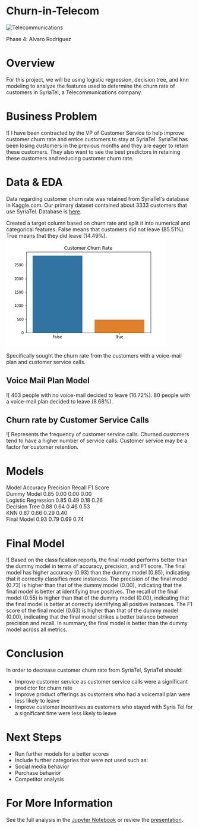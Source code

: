 # Churn-in-Telecom
![Telecommunications](https://encrypted-tbn0.gstatic.com/images?q=tbn:ANd9GcSuYnpLhQOEdyYKHPScIVzt8uVSVQIiixwXZA&usqp=CAU)

Phase 4: Alvaro Rodriguez

# Overview
For this project, we will be using logistic regression, decision tree, and knn modeling to analyze the features used to determine the churn rate of customers in SyriaTel, a Telecommunications company.

# Business Problem
![
I have been contracted by the VP of Customer Service to help improve customer churn rate and entice customers to stay at SyriaTel. SyriaTel has been losing customers in the previous months and they are eager to retain these customers. They also want to see the best predictors in retaining these customers and reducing customer churn rate.

# Data & EDA
Data regarding customer churn rate was retained from SyriaTel's database in Kaggle.com. Our primary dataset contained about 3333 customers that use SyriaTel.
Database is [here](https://www.kaggle.com/datasets/becksddf/churn-in-telecoms-dataset).

Created a target column based on churn rate and split it into numerical and categorical features. 
False means that customers did not leave (85.51%).
True means that they did leave (14.49%).
![Customer Churn Rate](https://github.com/alvarodriguez95/Churn-in-Telecom/blob/main/Images/Customer%20Churn%20Rate.png?raw=true)

Specifically sought the churn rate from the customers with a voice-mail plan and customer service calls.

## Voice Mail Plan Model
![
403 people with no voice-mail decided to leave (16.72%).
80 people with a voice-mail plan decided to leave (8.68%).

## Churn rate by Customer Service Calls
![
Represents the frequency of customer service calls. Churned customers tend to have a higher number of service calls. Customer service may be a factor for customer retention.

# Models
Model                Accuracy   Precision  Recall     F1 Score  
Dummy Model          0.85       0.00       0.00       0.00      
Logistic Regression  0.85       0.49       0.18       0.26      
Decision Tree        0.88       0.64       0.46       0.53      
KNN                  0.87       0.66       0.29       0.40      
Final Model          0.93       0.79       0.69       0.74      

# Final Model
![
Based on the classification reports, the final model performs better than the dummy model in terms of accuracy, precision, and F1 score. The final model has higher accuracy (0.93) than the dummy model (0.85), indicating that it correctly classifies more instances. 
The precision of the final model (0.73) is higher than that of the dummy model (0.00), indicating that the final model is better at identifying true positives. 
The recall of the final model (0.55) is higher than that of the dummy model (0.00), indicating that the final model is better at correctly identifying all positive instances. 
The F1 score of the final model (0.63) is higher than that of the dummy model (0.00), indicating that the final model strikes a better balance between precision and recall.
In summary, the final model is better than the dummy model across all metrics.

# Conclusion
In order to decrease customer churn rate from SyriaTel, SyriaTel should:
- Improve customer service as customer service calls were a significant predictor for churn rate
- Improve product offerings as customers who had a voicemail plan were less likely to leave
- Improve customer incentives as customers who stayed with Syria Tel for a significant time were less likely to leave

# Next Steps
- Run further models for a better scores
- Include further categories that were not used such as:
 - Social media behavior
 - Purchase behavior
 - Competitor analysis

# For More Information
See the full analysis in the [Jupyter Notebook](https://github.com/alvarodriguez95/Churn-in-Telecom/blob/main/SyriaTel_Churn_Model.ipynb) or review the [presentation](https://github.com/alvarodriguez95/Churn-in-Telecom/blob/main/SyriaTel_Churn_Presentation.pdf).
